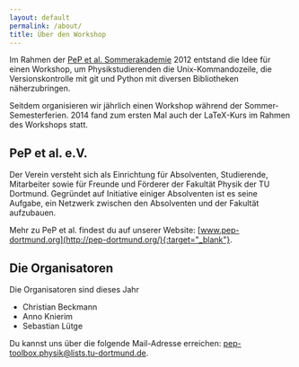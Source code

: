```yaml
---
layout: default
permalink: /about/
title: Über den Workshop
---
```


<p class="lead">Im Rahmen der
<a href="https://pep-dortmund.org/vereinsleben/soak.html" target="_blank">PeP et al. Sommerakademie</a>
2012 entstand die Idee für einen Workshop, um Physikstudierenden die Unix-Kommandozeile,
die Versionskontrolle mit git und Python mit diversen Bibliotheken näherzubringen.</p>

Seitdem organisieren wir jährlich einen Workshop während der Sommer-Semesterferien.
2014 fand zum ersten Mal auch der LaTeX-Kurs im Rahmen des Workshops statt.

## PeP et al. e.V.
Der Verein versteht sich als Einrichtung für Absolventen, Studierende, Mitarbeiter
sowie für Freunde und Förderer der Fakultät Physik der TU Dortmund.
Gegründet auf Initiative einiger Absolventen ist es seine Aufgabe,
ein Netzwerk zwischen den Absolventen und der Fakultät aufzubauen.

Mehr zu PeP et al. findest du auf unserer Website:
[www.pep-dortmund.org](http://pep-dortmund.org/){:target="_blank"}.

## Die Organisatoren
Die Organisatoren sind dieses Jahr

  - Christian Beckmann
  - Anno Knierim
  - Sebastian Lütge

Du kannst uns über die folgende Mail-Adresse erreichen:
[pep-toolbox.physik@lists.tu-dortmund.de](mailto:pep-toolbox.physik@lists.tu-dortmund.de).
